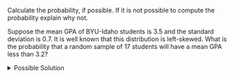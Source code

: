 Calculate the probability, if possible. If it is not possible to compute the probability explain why not.

Suppose the mean GPA of BYU-Idaho students is 3.5 and the standard deviation is 0.7. It is well known that this distribution is left-skewed. What is the probability that a random sample of 17 students will have a mean GPA less than 3.2?

<details>

<summary>Possible Solution</summary>

We know $\overline{X}$ is not normally distributed since $n=17$ and the population (of GPAs) is left-skewed. So we cannot calculate this probability!

</details>

<!--- Adapted from Lesson 7 Prep Quiz --->

<!--- Adapted from Winter 2023 Computation Practice #14a --->